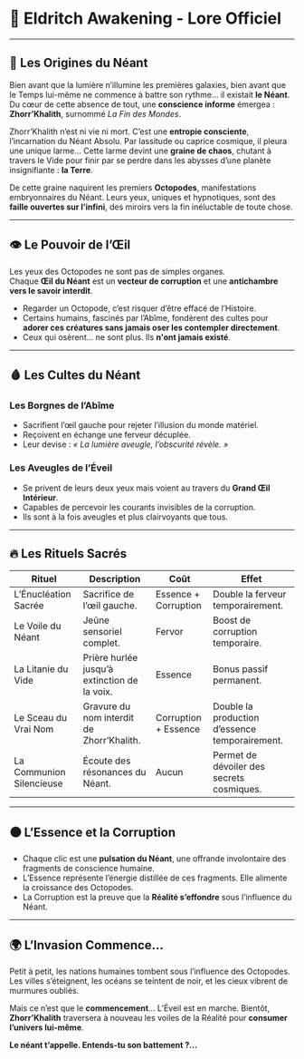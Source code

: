 # 📖 Eldritch Awakening - Lore Officiel

---

## 🌌 **Les Origines du Néant**

Bien avant que la lumière n’illumine les premières galaxies, bien avant que le Temps lui-même ne commence à battre son rythme… il existait **le Néant**.  
Du cœur de cette absence de tout, une **conscience informe** émergea : **Zhorr’Khalith**, surnommé _La Fin des Mondes_.

Zhorr’Khalith n’est ni vie ni mort. C’est une **entropie consciente**, l’incarnation du Néant Absolu. Par lassitude ou caprice cosmique, il pleura une unique larme… Cette larme devint une **graine de chaos**, chutant à travers le Vide pour finir par se perdre dans les abysses d’une planète insignifiante : **la Terre**.

De cette graine naquirent les premiers **Octopodes**, manifestations embryonnaires du Néant. Leurs yeux, uniques et hypnotiques, sont des **faille ouvertes sur l’infini**, des miroirs vers la fin inéluctable de toute chose.

---

## 👁️ **Le Pouvoir de l’Œil**

Les yeux des Octopodes ne sont pas de simples organes.  
Chaque **Œil du Néant** est un **vecteur de corruption** et une **antichambre vers le savoir interdit**.

- Regarder un Octopode, c’est risquer d’être effacé de l’Histoire.
- Certains humains, fascinés par l’Abîme, fondèrent des cultes pour **adorer ces créatures sans jamais oser les contempler directement**.
- Ceux qui osèrent… ne sont plus. Ils **n'ont jamais existé**.

---

## 🩸 **Les Cultes du Néant**

### **Les Borgnes de l’Abîme**

- Sacrifient l’œil gauche pour rejeter l’illusion du monde matériel.
- Reçoivent en échange une ferveur décuplée.
- Leur devise : _« La lumière aveugle, l’obscurité révèle. »_

### **Les Aveugles de l’Éveil**

- Se privent de leurs deux yeux mais voient au travers du **Grand Œil Intérieur**.
- Capables de percevoir les courants invisibles de la corruption.
- Ils sont à la fois aveugles et plus clairvoyants que tous.

---

## 🔥 **Les Rituels Sacrés**

| Rituel                   | Description                                  | Coût                 | Effet                                          |
| ------------------------ | -------------------------------------------- | -------------------- | ---------------------------------------------- |
| L’Énucléation Sacrée     | Sacrifice de l’œil gauche.                   | Essence + Corruption | Double la ferveur temporairement.              |
| Le Voile du Néant        | Jeûne sensoriel complet.                     | Fervor               | Boost de corruption temporaire.                |
| La Litanie du Vide       | Prière hurlée jusqu’à extinction de la voix. | Essence              | Bonus passif permanent.                        |
| Le Sceau du Vrai Nom     | Gravure du nom interdit de Zhorr’Khalith.    | Corruption + Essence | Double la production d’essence temporairement. |
| La Communion Silencieuse | Écoute des résonances du Néant.              | Aucun                | Permet de dévoiler des secrets cosmiques.      |

---

## ⚫ **L’Essence et la Corruption**

- Chaque clic est une **pulsation du Néant**, une offrande involontaire des fragments de conscience humaine.
- L’Essence représente l’énergie distillée de ces fragments. Elle alimente la croissance des Octopodes.
- La Corruption est la preuve que la **Réalité s’effondre** sous l’influence du Néant.

---

## 🌍 **L’Invasion Commence…**

Petit à petit, les nations humaines tombent sous l’influence des Octopodes. Les villes s’éteignent, les océans se teintent de noir, et les cieux vibrent de murmures oubliés.

Mais ce n’est que le **commencement**… L’Éveil est en marche. Bientôt, **Zhorr’Khalith** traversera à nouveau les voiles de la Réalité pour **consumer l’univers lui-même**.

**Le néant t’appelle. Entends-tu son battement ?...**
